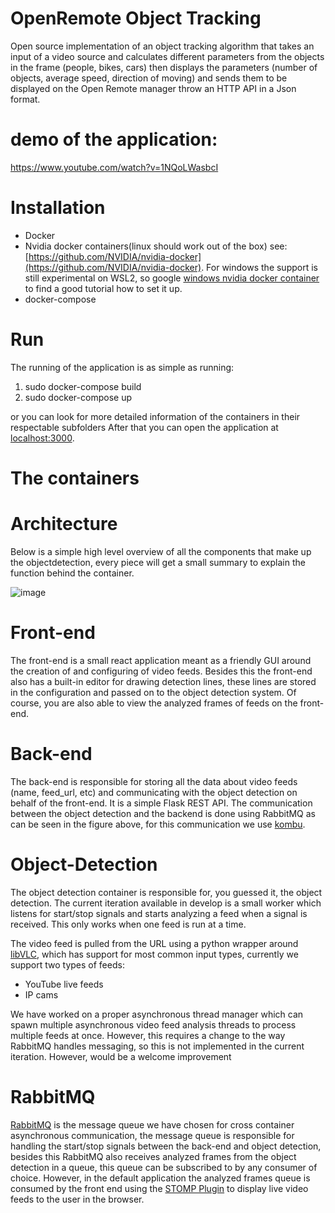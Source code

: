 # OpenRemote Object Tracking
Open source implementation of an object tracking algorithm that takes an input of a video source and calculates different parameters from the objects in the frame (people, bikes, cars) then displays the parameters (number of objects, average speed, direction of moving) and sends them to be displayed on the Open Remote manager throw an HTTP API in a Json format.

# demo of the application:
https://www.youtube.com/watch?v=1NQoLWasbcI

# Installation
- Docker
- Nvidia docker containers(linux should work out of the box) 
see: [https://github.com/NVIDIA/nvidia-docker](https://github.com/NVIDIA/nvidia-docker). For windows the support is still experimental on WSL2, so google [windows nvidia docker container](https://www.google.com/search?sxsrf=ALeKk03Mgi6HJgQd0sP4Z4n1oPDGvRcYbg%3A1610718889581&ei=qZ4BYKWDI8KAi-gPwYOj8AY&q=windows+nvidia+docker+container&oq=windows+nvidia+docker+container&gs_lcp=CgZwc3ktYWIQAzIGCAAQCBAeMgYIABAIEB46BAgAEEc6BwgjELACECc6CAgAEAgQBxAeUOYwWI03YNg5aABwAngAgAFgiAHCBJIBATiYAQCgAQGqAQdnd3Mtd2l6yAEFwAEB&sclient=psy-ab&ved=0ahUKEwjl-_u5i57uAhVCwAIHHcHBCG4Q4dUDCAw&uact=5) to find a good tutorial how to set it up.
- docker-compose

# Run
The running of the application is as simple as running:
1. sudo docker-compose build
2. sudo docker-compose up

or you can look for more detailed information of the containers in their respectable subfolders
After that you can open the application at [localhost:3000](http://localhost:3000).

# The containers
# Architecture
Below is a simple high level overview of all the components that make up the objectdetection, every piece will get a small summary to explain the function behind the container.

![image](https://raw.githubusercontent.com/openremote/or-objectdetection/develop/wiki/drawio/overview/overview.png)

# Front-end
The front-end is a small react application meant as a friendly GUI around the creation of and configuring of video feeds. Besides this the front-end also has a built-in editor for drawing detection lines, these lines are stored in the configuration and passed on to the object detection system. Of course, you are also able to view the analyzed frames of feeds on the front-end.

# Back-end
The back-end is responsible for storing all the data about video feeds (name, feed_url, etc) and communicating with the object detection on behalf of the front-end. It is a simple Flask REST API. The communication between the object detection and the backend is done using RabbitMQ as can be seen in the figure above, for this communication we use [kombu](https://github.com/celery/kombu).

# Object-Detection
The object detection container is responsible for, you guessed it, the object detection. The current iteration available in develop is a small worker which listens for start/stop signals and starts analyzing a feed when a signal is received. This only works when one feed is run at a time. 

The video feed is pulled from the URL using a python wrapper around [libVLC](https://www.videolan.org/vlc/libvlc.html), which has support for most common input types, currently we support two types of feeds:
   - YouTube live feeds
   - IP cams

We have worked on a proper asynchronous thread manager which can spawn multiple asynchronous video feed analysis threads to process multiple feeds at once. However, this requires a change to the way RabbitMQ handles messaging, so this is not implemented in the current iteration. However, would be a welcome improvement

# RabbitMQ
[RabbitMQ](https://www.rabbitmq.com/) is the message queue we have chosen for cross container asynchronous communication, the message queue is responsible for handling the start/stop signals between the back-end and object detection, besides this RabbitMQ also receives analyzed frames from the object detection in a queue, this queue can be subscribed to by any consumer of choice. However, in the default application the analyzed frames queue is consumed by the front end using the [STOMP Plugin](https://www.rabbitmq.com/stomp.html) to display live video feeds to the user in the browser.

